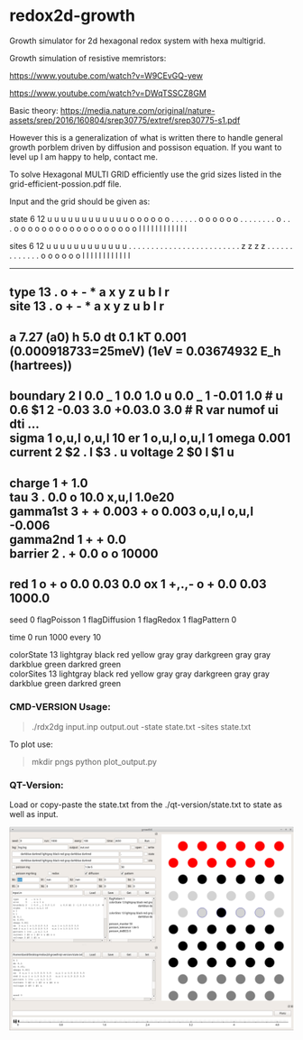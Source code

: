 # redox2d-growth
Growth simulator for 2d hexagonal redox system with hexa multigrid.


Growth simulation of resistive memristors:

https://www.youtube.com/watch?v=W9CEvGQ-yew

https://www.youtube.com/watch?v=DWqTSSCZ8GM

Basic theory: https://media.nature.com/original/nature-assets/srep/2016/160804/srep30775/extref/srep30775-s1.pdf

However this is a generalization of what is written there to handle general growth porblem driven by diffusion and possison equation. If you want to level up I am happy to help, contact me.

To solve Hexagonal MULTI GRID efficiently use the grid sizes listed in the grid-efficient-possion.pdf file.

Input and the grid should be given as:

state 6 12
 u u u u u u 
u u u u u u 
 o o o o o o
. . . . . . 
 o o o o o o
. . . . . . 
 . . o . . . 
o o o o o o 
 o o o o o o 
o o o o o o 
 l l l l l l 
l l l l l l 

sites 6 12
 u u u u u u 
u u u u u u 
 . . . . . .
. . . . . . 
 . . . . . .
. . . . . . 
 . z z z z . 
. . . . . . 
 . . . . . . 
o o o o o o 
 l l l l l l 
l l l l l l 


-----------------
type         13   .    o    +    -   *   a   x    y     z     u    b    l    r   
site         13   .    o    +    -   *   a   x    y     z     u    b    l    r    
----------------
a            7.27           (a0)
h            5.0
dt           0.1
kT           0.001          (0.000918733=25meV)  (1eV = 0.03674932 E_h  (hartrees))
----------------
boundary     2   l 0.0 _ 1 0.0 1.0    u 0.0 _ 1 -0.01 1.0           # u 0.6 $1 2 -0.03 3.0 +0.03.0 3.0  # R var numof ui dti ...       
sigma        1 o,u,l o,u,l 10
er           1 o,u,l o,u,l 1
omega        0.001
current      2 $2 . l $3 . u 
voltage      2 $0 l   $1 u
----------------
charge       1   +    1.0      
tau          3   .    0.0        o    10.0        x,u,l         1.0e20      
gamma1st     3   + +  0.003      + o  0.003      o,u,l o,u,l   -0.006           
gamma2nd     1   + +  0.0       
barrier      2   . +  0.0    o o 10000    
----------------
red          1 o       + o   0.0 0.03  0.0
ox           1 +,.,-   o +   0.0 0.03  1000.0
----------------
seed          0
flagPoisson   1
flagDiffusion 1
flagRedox     1
flagPattern   0

time   0
run    1000
every  10

colorState 13 lightgray black red yellow gray gray darkgreen gray gray darkblue green darkred green  
colorSites 13 lightgray black red yellow gray gray darkgreen gray gray darkblue green darkred green  


### CMD-VERSION Usage:

> ./rdx2dg input.inp output.out -state state.txt -sites state.txt 

To plot use:

> mkdir pngs
> python plot_output.py

### QT-Version:

Load or copy-paste the state.txt from the ./qt-version/state.txt to state as well as input.

![](qt-version/demo.png)


